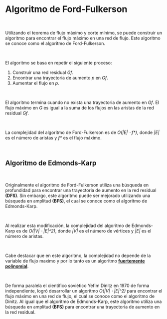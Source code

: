 # Algoritmo de Ford-Fulkerson

&nbsp;

Utilizando el teorema de flujo máximo y corte mínimo, se puede construir un algoritmo para encontrar el flujo máximo en una red de flujo. Este algoritmo se conoce como el algoritmo de Ford-Fulkerson.

&nbsp;

El algoritmo se basa en repetir el siguiente proceso:

1. Construir una red residual *Gf*.
2. Encontrar una trayectoria de aumento *p* en *Gf*.
3. Aumentar el flujo en *p*.

&nbsp;

El algoritmo termina cuando no exista una trayectoria de aumento en *Gf*. El flujo máximo en *G* es igual a la suma de los flujos en las aristas de la red residual *Gf*.

&nbsp;

La complejidad del algoritmo de Ford-Fulkerson es de *O(|E| ⋅ f\*)*, donde *|E|* es el número de aristas y *f\** es el flujo máximo.

&nbsp;

## Algoritmo de Edmonds-Karp

&nbsp;

Originalmente el algoritmo de Ford-Fulkerson utiliza una búsqueda en profundidad para encontrar una trayectoria de aumento en la red residual **(DFS)**. Sin embargo, este algoritmo puede ser mejorado utilizando una búsqueda en amplitud **(BFS)**, el cual se conoce como el algoritmo de Edmonds-Karp.

&nbsp;

Al realizar esta modificación, la complejidad del algoritmo de Edmonds-Karp es de *O(|V| ⋅ |E|^2)*, donde *|V|* es el número de vértices y *|E|* es el número de aristas.

&nbsp;

Cabe destacar que en este algoritmo, la complejidad no depende de la variable de flujo maximo y por lo tanto es un algoritmo [**fuertemente polinomial**](https://es.wikipedia.org/wiki/Complejidad_temporal#Tiempo_polinomial_fuerte_y_d%C3%A9bil).

&nbsp;

De forma paralela el científico soviético Yefim Dinitz en 1970 de forma independiente, logró desarrollar un algoritmo *O(|V| ⋅ |E|^2)* para encontrar el flujo máximo en una red de flujo, el cual se conoce como el algoritmo de Dinitz. Al igual que el algoritmo de Edmonds-Karp, este algoritmo utiliza una búsqueda en amplitud **(BFS)** para encontrar una trayectoria de aumento en la red residual.